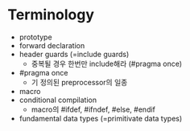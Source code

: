 # Terminology

- prototype
- forward declaration
- header guards (=include guards)
  - 중복될 경우 한번만 include해라 (#pragma once)
- #pragma once
  - 기 정의된 preprocessor의 일종
- macro
- conditional compilation
  - macro의 #ifdef, #ifndef, #else, #endif
- fundamental data types (=primitivate data types)

